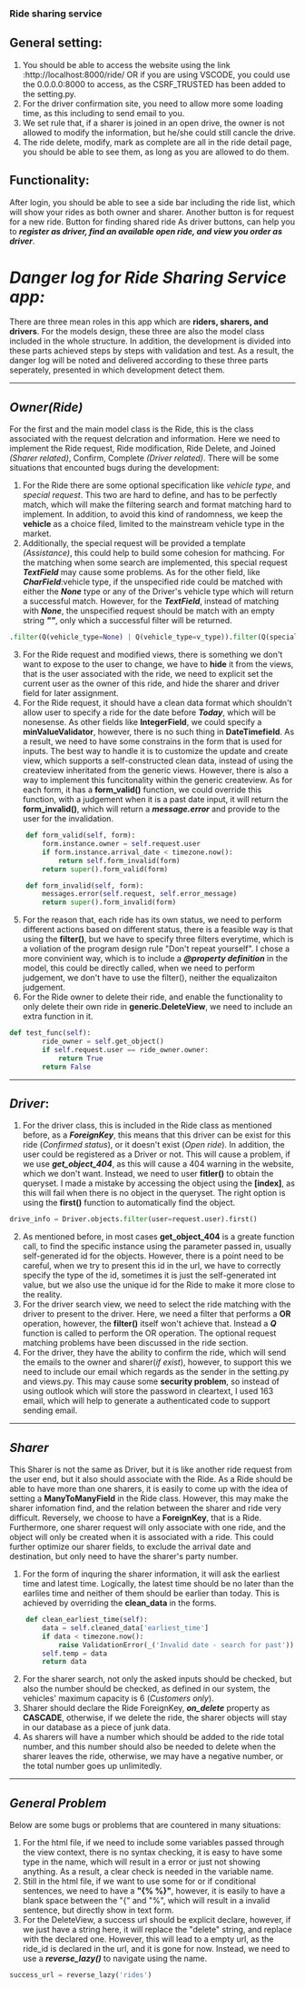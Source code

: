 ### Ride sharing service
## General setting:
1. You should be able to access the website using the link :http://localhost:8000/ride/ OR if you are using VSCODE, you could use the 0.0.0.0:8000 to access, as the CSRF_TRUSTED has been added to the setting.py.
2. For the driver confirmation site, you need to allow more some loading time, as this including to send email to you.
3. We set rule that, if a sharer is joined in an open drive, the owner is not allowed to modify the information, but he/she could still cancle the drive.
4. The ride delete, modify, mark as complete are all in the ride detail page, you should be able to see them, as long as you are allowed to do them.
## Functionality:
After login, you should be able to see a side bar including the ride list, which will show your rides as both owner and sharer.
Another button is for request for a new ride.
Button for finding shared ride
As driver buttons, can help you to ***register as driver, find an available open ride, and view you order as driver***. 
# ***Danger log for Ride Sharing Service app:***
There are three mean roles in this app which are **riders, sharers, and drivers**. For the models design, these three are also the model class included in the whole structure. In addition, the development is divided into these parts achieved steps by steps with validation and test. As a result, the danger log will be noted and delivered according to these three parts seperately, presented in which development detect them.  
***
## ***Owner(Ride)***
For the first and the main model class is the Ride, this is the class associated with the request delcration and information. Here we need to implement the Ride request, Ride modification, Ride Delete, and Joined *(Sharer related)*, Confirm, Complete *(Driver related)*. There will be some situations that encounted bugs during the development: <br>
1. For the Ride there are some optional specification like *vehicle type*, and *special request*. This two are hard to define, and has to be perfectly match, which will make the filtering search and format matching hard to implement. In addition, to avoid this kind of randomness, we keep the **vehicle** as a choice filed, limited to the mainstream vehicle type in the market. 
2. Additionally, the special request will be provided a template *(Assistance)*, this could help to build some cohesion for mathcing. For the matching when some search are implemented, this special request ***TextField*** may cause some problems. As for the other field, like ***CharField***:vehicle type, if the unspecified ride could be matched with either the ***None*** type or any of the Driver's vehicle type which will return a successful match. However, for the ***TextField***, instead of matching with ***None***, the unspecified request should be match with an empty string ***""***, only which a successful filter will be returned.
```python
.filter(Q(vehicle_type=None) | Q(vehicle_type=v_type)).filter(Q(special_request="")
```
3. For the Ride request and modified views, there is something we don't want to expose to the user to change, we have to **hide** it from the views, that is the user associated with the ride, we need to explicit set the current user as the owner of this ride, and hide the sharer and driver field for later assignment. 
4. For the Ride request, it should have a clean data format which shouldn't allow user to specify a ride for the date before ***Today***, which will be nonesense. As other fields like **IntegerField**, we could specify a **minValueValidator**, however, there is no such thing in **DateTimefield**. As a result, we need to have some constrains in the form that is used for inputs. The best way to handle it is to customize the update and create view, which supports a self-constructed clean data, instead of using the createview inheritated from the generic views. However, there is also a way to implement this funcitonality within the generic createview. As for each form, it has a **form_valid()** function, we could override this function, with a judgement when it is a past date input, it will return the **form_invalid()**, which will return a ***message.error*** and provide to the user for the invalidation.
```python
    def form_valid(self, form):
        form.instance.owner = self.request.user
        if form.instance.arrival_date < timezone.now():
            return self.form_invalid(form)
        return super().form_valid(form)

    def form_invalid(self, form):
        messages.error(self.request, self.error_message)
        return super().form_invalid(form)
```
5. For the reason that, each ride has its own status, we need to perform different actions based on different status, there is a feasible way is that using the **filter()**, but we have to specify three filters everytime, which is a voliation of the program design rule "Don't repeat yourself". I chose a more convinient way, which is to include a ***@property definition*** in the model, this could be directly called, when we need to perform judgement, we don't have to use the filter(), neither the equalizaiton judgement.
6. For the Ride owner to delete their ride, and enable the functionality to only delete their own ride in **generic.DeleteView**, we need to include an extra function in it.
```python
def test_func(self):
        ride_owner = self.get_object()
        if self.request.user == ride_owner.owner:
            return True
        return False
```
***
## ***Driver***:
1. For the driver class, this is included in the Ride class as mentioned before, as a ***ForeignKey***, this means that this driver can be exist for this ride (*Confirmed status*), or it doesn't exist (*Open ride*). In addition, the user could be registered as a Driver or not. This will cause a problem, if we use ***get_object_404***, as this will cause a 404 warning in the website, which we don't want. Instead, we need to user **fitler()** to obtain the queryset. I made a mistake by accessing the object using the **[index]**, as this will fail when there is no object in the queryset. The right option is using the **first()** function to automatically find the object.
```python
drive_info = Driver.objects.filter(user=request.user).first()
```
2. As mentioned before, in most cases **get_object_404** is a greate function call, to find the specific instance using the parameter passed in, usually self-generated id for the objects. However, there is a point need to be careful, when we try to present this id in the url, we have to correctly specify the type of the id, sometimes it is just the self-generated int value, but we also use the unique id for the Ride to make it more close to the reality. 
3. For the driver search view, we need to select the ride matching with the driver to present to the driver. Here, we need a filter that performs a **OR** operation, however, the **filter()** itself won't achieve that. Instead a ***Q*** function is called to perform the OR operation. The optional request matching problems have been discussed in the ride section.
4. For the driver, they have the ability to confirm the ride, which will send the emails to the owner and sharer(*if exist*), however, to support this we need to include our email which regards as the sender in the setting.py and views.py. This may cause some **security problem**, so instead of using outlook which will store the password in cleartext, I used 163 email, which will help to generate a authenticated code to support sending email. 
***
## ***Sharer***
This Sharer is not the same as Driver, but it is like another ride request from the user end, but it also should associate with the Ride. As a Ride should be able to have more than one sharers, it is easily to come up with the idea of setting a **ManyToManyField** in the Ride class. However, this may make the sharer infomation find, and the relation between the sharer and ride very difficult. Reversely, we choose to have a **ForeignKey**, that is a Ride. Furthermore, one sharer request will only associate with one ride, and the object will only be created when it is associated with a ride. This could further optimize our sharer fields, to exclude the arrival date and destination, but only need to have the sharer's party number. 
1. For the form of inquring the sharer information, it will ask the earliest time and latest time. Logically, the latest time should be no later than the earliles time and neither of them should be earlier than today. This is achieved by overriding the **clean_data** in the forms. 
```python
    def clean_earliest_time(self):
        data = self.cleaned_data['earliest_time']
        if data < timezone.now():
            raise ValidationError(_('Invalid date - search for past'))
        self.temp = data
        return data
```
2. For the sharer search, not only the asked inputs should be checked, but also the number should be checked, as defined in our system, the vehicles' maximum capacity is 6 (*Customers only*).
3. Sharer should declare the Ride ForeignKey, ***on_delete*** property as **CASCADE**, otherwise, if we delete the ride, the sharer objects will stay in our database as a piece of junk data.
4. As sharers will have a number which should be added to the ride total number, and this number should also be needed to delete when the sharer leaves the ride, otherwise, we may have a negative number, or the total number goes up unlimitedly.
***
## ***General Problem***
Below are some bugs or problems that are countered in many situations:
1. For the html file, if we need to include some variables passed through the view context, there is no syntax checking, it is easy to have some type in the name, which will result in a error or just not showing anything. As a result, a clear check is needed in the variable name. 
2. Still in the html file, if we want to use some for or if conditional sentences, we need to have a **"{% %}"**, however, it is easily to have a blank space between the "{" and "%", which will result in a invalid sentence, but directly show in text form. 
3. For the DeleteView, a success url should be explicit declare, however, if we just have a string here, it will replace the "delete" string, and replace with the declared one. However, this will lead to a empty url, as the ride_id is declared in the url, and it is gone for now. Instead, we need to use a ***reverse_lazy()*** to navigate using the name.
```python
success_url = reverse_lazy('rides')
```
